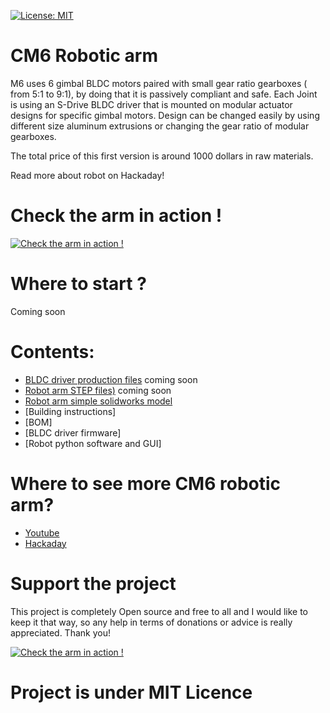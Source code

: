
[![License: MIT](https://img.shields.io/badge/License-MIT-green.svg)](https://opensource.org/licenses/MIT)
# CM6 Robotic arm


M6 uses 6 gimbal BLDC motors paired with small gear ratio gearboxes ( from 5:1 to 9:1), by doing that it is passively compliant and safe. Each Joint is using an S-Drive BLDC driver that is mounted on modular actuator designs for specific gimbal motors. Design can be changed easily by using different size aluminum extrusions or changing the gear ratio of modular gearboxes.

The total price of this first version is around 1000 dollars in raw materials.


Read more about robot on Hackaday!


# Check the arm in action !
[![Check the arm in action !](https://user-images.githubusercontent.com/30388414/125831651-ee87cd81-f69f-4bf7-a26f-48dccb63ba4c.jpg)](https://www.youtube.com/watch?v=Anlyy9rq5Yk)

# Where to start ? 

Coming soon

# Contents:

- [BLDC driver production files]() coming soon
- [Robot arm STEP files)]() coming soon
- [Robot arm simple solidworks model](https://github.com/PCrnjak/Faze4-Robotic-arm/blob/master/Assembly%20instructions%203.0.pdf)
- [Building instructions]
- [BOM]
- [BLDC driver firmware]
- [Robot python software and GUI]

# Where to see more CM6 robotic arm?
- [Youtube](https://www.youtube.com/channel/UCp3sDRwVkbm7b2M-2qwf5aQ)
- [Hackaday](SOON)


# Support the project

This project is completely Open source and free to all and I would like to keep it that way, so any help 
in terms of donations or advice is really appreciated. Thank you!

[![Check the arm in action !](https://user-images.githubusercontent.com/30388414/86798915-a036ba00-c071-11ea-824d-4456f2cdf797.png)](https://paypal.me/PCrnjak?locale.x=en_US)

# Project is under MIT Licence
